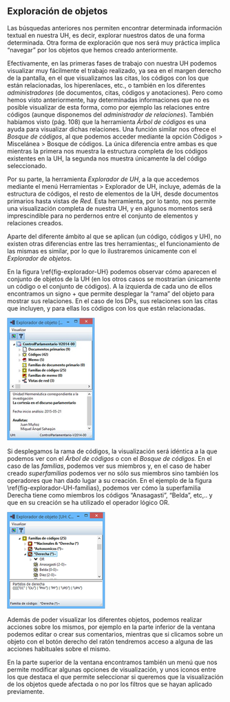 ## Exploración de objetos

Las búsquedas anteriores nos permiten encontrar determinada información textual en nuestra UH, es decir, explorar nuestros datos de una forma determinada. Otra forma de exploración que nos será muy práctica implica “navegar” por los objetos que hemos creado anteriormente.

Efectivamente, en las primeras fases de trabajo con nuestra UH podemos visualizar muy fácilmente el trabajo realizado, ya sea en el margen derecho de la pantalla, en el que visualizamos las citas, los códigos con los que están relacionadas, los hiperenlaces, etc., o también en los diferentes *administradores* (de documentos, citas, códigos y anotaciones). Pero como hemos visto anteriormente, hay determinadas informaciones que no es posible visualizar de esta forma, como por ejemplo las relaciones entre códigos (aunque disponemos del *administrador* *de relaciones*). También habíamos visto (pág. 108) que la herramienta *Árbol de códigos* es una ayuda para visualizar dichas relaciones. Una función similar nos ofrece el *Bosque de códigos*, al que podemos acceder mediante la opción Códigos &gt; Miscelánea &gt; Bosque de códigos. La única diferencia entre ambas es que mientras la primera nos muestra la estructura completa de los códigos existentes en la UH, la segunda nos muestra únicamente la del código seleccionado.

Por su parte, la herramienta *Explorador de UH*, a la que accedemos mediante el menú Herramientas &gt; Explorador de UH, incluye, además de la estructura de códigos, el resto de elementos de la UH, desde documentos primarios hasta vistas de *Red*. Esta herramienta, por lo tanto, nos permite una visualización completa de nuestra UH, y en algunos momentos será imprescindible para no perdernos entre el conjunto de elementos y relaciones creados.

Aparte del diferente ámbito al que se aplican (un código, códigos y UH), no existen otras diferencias entre las tres herramientas;, el funcionamiento de las mismas es similar, por lo que lo ilustraremos únicamente con el *Explorador de objetos*.

En la figura \ref{fig-explorador-UH} podemos observar cómo aparecen el conjunto de objetos de la UH (en los otros casos se mostrarían únicamente un código o el conjunto de códigos). A la izquierda de cada uno de ellos encontramos un signo + que permite desplegar la “rama” del objeto para mostrar sus relaciones. En el caso de los DPs, sus relaciones son las citas que incluyen, y para ellas los códigos con los que están relacionadas.

![Explorador de UH\label{fig-explorador-UH}](images/image-139.png)

Si desplegamos la rama de códigos, la visualización será idéntica a la que podemos ver con el *Árbol de códigos* o con el *Bosque de códigos.* En el caso de las *familias*, podemos ver sus miembros y, en el caso de haber creado *superfamilias* podemos ver no sólo sus miembros sino también los operadores que han dado lugar a su creación. En el ejemplo de la figura \ref{fig-explorador-UH-familias}, podemos ver cómo la superfamilia Derecha tiene como miembros los códigos “Anasagasti”, “Belda”, etc,.. y que en su creación se ha utilizado el operador lógico OR.

![Explorador de UH: Familias de códigos\label{fig-explorador-UH-familias}](images/image-140.png)

Además de poder visualizar los diferentes objetos, podemos realizar acciones sobre los mismos, por ejemplo en la parte inferior de la ventana podemos editar o crear sus comentarios, mientras que si clicamos sobre un objeto con el botón derecho del ratón tendremos acceso a alguna de las acciones habituales sobre el mismo.

En la parte superior de la ventana encontramos también un menú que nos permite modificar algunas opciones de visualización, y unos iconos entre los que destaca el que permite seleccionar si queremos que la visualización de los objetos quede afectada o no por los filtros que se hayan aplicado previamente.
